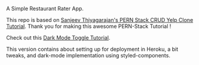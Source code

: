 A Simple Restaurant Rater App.

This repo is based on [Sanjeev Thiyagarajan's PERN Stack CRUD Yelp Clone Tutorial](https://www.youtube.com/watch?v=J01rYl9T3BU&t=1865s). Thank you for making this awesome PERN-Stack Tutorial !

Check out this [Dark Mode Toggle Tutorial](https://www.smashingmagazine.com/2020/04/dark-mode-react-apps-styled-components/).

This version contains about setting up for deployment in Heroku, a bit tweaks, and dark-mode implementation using styled-components.
